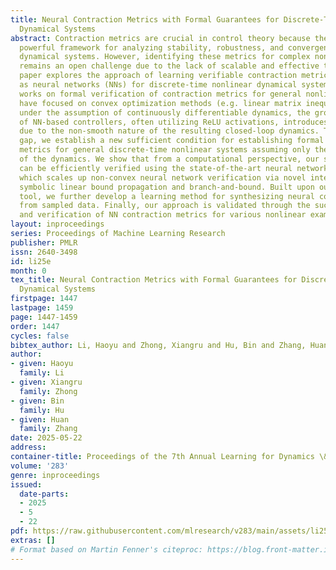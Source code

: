 ```yaml
---
title: Neural Contraction Metrics with Formal Guarantees for Discrete-Time Nonlinear
  Dynamical Systems
abstract: Contraction metrics are crucial in control theory because they provide a
  powerful framework for analyzing stability, robustness, and convergence of various
  dynamical systems. However, identifying these metrics for complex nonlinear systems
  remains an open challenge due to the lack of scalable and effective tools. This
  paper explores the approach of learning verifiable contraction metrics parametrized
  as neural networks (NNs) for discrete-time nonlinear dynamical systems. While prior
  works on formal verification of contraction metrics for general nonlinear systems
  have focused on convex optimization methods (e.g. linear matrix inequalities, etc)
  under the assumption of continuously differentiable dynamics, the growing prevalence
  of NN-based controllers, often utilizing ReLU activations, introduces challenges
  due to the non-smooth nature of the resulting closed-loop dynamics. To bridge this
  gap, we establish a new sufficient condition for establishing formal neural contraction
  metrics for general discrete-time nonlinear systems assuming only the continuity
  of the dynamics. We show that from a computational perspective, our sufficient condition
  can be efficiently verified using the state-of-the-art neural network verifier alpha-beta-CROWN,
  which scales up non-convex neural network verification via novel integration of
  symbolic linear bound propagation and branch-and-bound. Built upon our analysis
  tool, we further develop a learning method for synthesizing neural contraction metrics
  from sampled data. Finally, our approach is validated through the successful synthesis
  and verification of NN contraction metrics for various nonlinear examples.
layout: inproceedings
series: Proceedings of Machine Learning Research
publisher: PMLR
issn: 2640-3498
id: li25e
month: 0
tex_title: Neural Contraction Metrics with Formal Guarantees for Discrete-Time Nonlinear
  Dynamical Systems
firstpage: 1447
lastpage: 1459
page: 1447-1459
order: 1447
cycles: false
bibtex_author: Li, Haoyu and Zhong, Xiangru and Hu, Bin and Zhang, Huan
author:
- given: Haoyu
  family: Li
- given: Xiangru
  family: Zhong
- given: Bin
  family: Hu
- given: Huan
  family: Zhang
date: 2025-05-22
address:
container-title: Proceedings of the 7th Annual Learning for Dynamics \& Control Conference
volume: '283'
genre: inproceedings
issued:
  date-parts:
  - 2025
  - 5
  - 22
pdf: https://raw.githubusercontent.com/mlresearch/v283/main/assets/li25e/li25e.pdf
extras: []
# Format based on Martin Fenner's citeproc: https://blog.front-matter.io/posts/citeproc-yaml-for-bibliographies/
---
```

